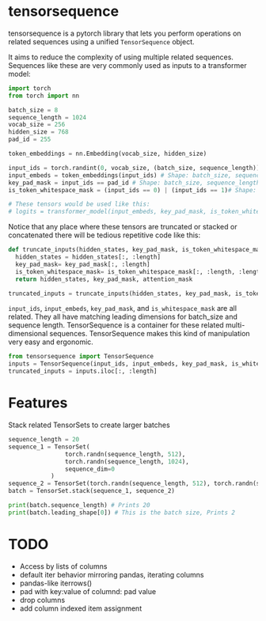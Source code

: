 # tensorsequence

tensorsequence is a pytorch library that lets you perform operations on related sequences using a unified `TensorSequence` object.

It aims to reduce the complexity of using multiple related sequences. Sequences like these are very commonly used as inputs to a transformer model:
```python
import torch
from torch import nn

batch_size = 8
sequence_length = 1024
vocab_size = 256
hidden_size = 768
pad_id = 255

token_embeddings = nn.Embedding(vocab_size, hidden_size)

input_ids = torch.randint(0, vocab_size, (batch_size, sequence_length))
input_embeds = token_embeddings(input_ids) # Shape: batch_size, sequence_length, hidden_size
key_pad_mask = input_ids == pad_id # Shape: batch_size, sequence_length 
is_token_whitespace_mask = (input_ids == 0) | (input_ids == 1)# Shape: batch_size, sequence_length 

# These tensors would be used like this:
# logits = transformer_model(input_embeds, key_pad_mask, is_token_whitespace_mask)
```

Notice that any place where these tensors are truncated or stacked or concatenated there will be tedious repetitive code like this:

```python
def truncate_inputs(hidden_states, key_pad_mask, is_token_whitespace_mask, length):
  hidden_states = hidden_states[:, :length]
  key_pad_mask= key_pad_mask[:, :length]
  is_token_whitespace_mask= is_token_whitespace_mask[:, :length, :length]
  return hidden_states, key_pad_mask, attention_mask

truncated_inputs = truncate_inputs(hidden_states, key_pad_mask, is_token_whitespace_mask, length)
```

`input_ids`, `input_embeds`, `key_pad_mask`, and `is_whitespace_mask` are all related.
They all have matching leading dimensions for batch_size and sequence length. 
TensorSequence is a container for these related multi-dimensional sequences. 
TensorSequence makes this kind of manipulation very easy and ergonomic.

```python
from tensorsequence import TensorSequence
inputs = TensorSequence(input_ids, input_embeds, key_pad_mask, is_whitespace_mask, sequence_dim=1)
truncated_inputs = inputs.iloc[:, :length]
```


# Features

Stack related TensorSets to create larger batches

```python
sequence_length = 20
sequence_1 = TensorSet(
                torch.randn(sequence_length, 512),
                torch.randn(sequence_length, 1024),
                sequence_dim=0
            )
sequence_2 = TensorSet(torch.randn(sequence_length, 512), torch.randn(sequence_length, 1024), sequence_dim=0)
batch = TensorSet.stack(sequence_1, sequence_2)

print(batch.sequence_length) # Prints 20
print(batch.leading_shape[0]) # This is the batch size, Prints 2
```

# TODO

* Access by lists of columns
* default iter behavior mirroring pandas, iterating columns
* pandas-like iterrows()
* pad with key:value of columnd: pad value
* drop columns
* add column indexed item assignment
